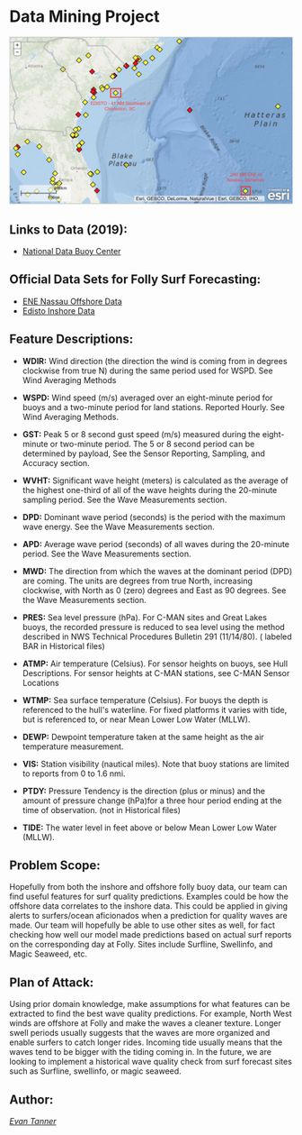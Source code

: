 # Data Mining Project
![Screenshot](DataSetSources.png)

## Links to Data (2019):
* [National Data Buoy Center](https://www.ndbc.noaa.gov)

## Official Data Sets for Folly Surf Forecasting:
* [ENE Nassau Offshore Data](https://www.ndbc.noaa.gov/station_history.php?station=41047)
* [Edisto Inshore Data](https://www.ndbc.noaa.gov/station_history.php?station=41004)

## Feature Descriptions:
* **WDIR:** Wind direction (the direction the wind is coming from in degrees clockwise from true N) during the same period used for WSPD. See Wind Averaging Methods

* **WSPD:** Wind speed (m/s) averaged over an eight-minute period for buoys and a two-minute period for land stations. Reported Hourly. See Wind Averaging Methods.

* **GST:** Peak 5 or 8 second gust speed (m/s) measured during the eight-minute or two-minute period. The 5 or 8 second period can be determined by payload, See the Sensor Reporting, Sampling, and Accuracy section.

* **WVHT:** Significant wave height (meters) is calculated as the average of the highest one-third of all of the wave heights during the 20-minute sampling period. See the Wave Measurements section.

* **DPD:** Dominant wave period (seconds) is the period with the maximum wave energy. See the Wave Measurements section.

* **APD:** Average wave period (seconds) of all waves during the 20-minute period. See the Wave Measurements section.

* **MWD:** The direction from which the waves at the dominant period (DPD) are coming. The units are degrees from true North, increasing clockwise, with North as 0 (zero) degrees and East as 90 degrees. See the Wave Measurements section.

* **PRES:** Sea level pressure (hPa). For C-MAN sites and Great Lakes buoys, the recorded pressure is reduced to sea level using the method described in NWS Technical Procedures Bulletin 291 (11/14/80). ( labeled BAR in Historical files)

* **ATMP:** Air temperature (Celsius). For sensor heights on buoys, see Hull Descriptions. For sensor heights at C-MAN stations, see C-MAN Sensor Locations

* **WTMP:** Sea surface temperature (Celsius). For buoys the depth is referenced to the hull's waterline. For fixed platforms it varies with tide, but is referenced to, or near Mean Lower Low Water (MLLW).

* **DEWP:** Dewpoint temperature taken at the same height as the air temperature measurement.

* **VIS:** Station visibility (nautical miles). Note that buoy stations are limited to reports from 0 to 1.6 nmi.

* **PTDY:** Pressure Tendency is the direction (plus or minus) and the amount of pressure change (hPa)for a three hour period ending at the time of observation. (not in Historical files)

* **TIDE:** The water level in feet above or below Mean Lower Low Water (MLLW).

## Problem Scope:

Hopefully from both the inshore and offshore folly buoy data, our team can find useful features for surf quality predictions. Examples could be how the offshore data correlates to the inshore data. This could be applied in giving alerts to surfers/ocean aficionados when a prediction for quality waves are made. Our team will hopefully be able to use other sites as well, for fact checking how well our model made predictions based on actual surf reports on the corresponding day at Folly. Sites include Surfline, Swellinfo, and Magic Seaweed, etc. 

## Plan of Attack:

Using prior domain knowledge, make assumptions for what features can be extracted to find the best wave quality predictions. For example, North West winds are offshore at Folly and make the waves a cleaner texture. Longer swell periods usually suggests that the waves are more organized and enable surfers to catch longer rides. Incoming tide usually means that the waves tend to be bigger with the tiding coming in. In the future, we are looking to implement a historical wave quality check from surf forecast sites such as Surfline, swellinfo, or magic seaweed. 


## Author:

[*Evan Tanner*](https://github.com/surfevant)









